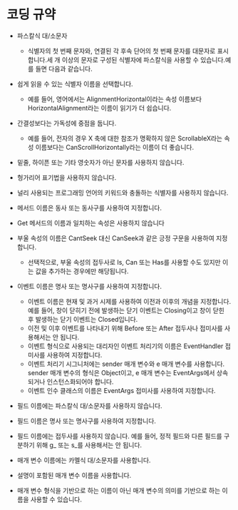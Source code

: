 # 코딩 규약
- 파스칼식 대/소문자
    - 식별자의 첫 번째 문자와, 연결된 각 후속 단어의 첫 번째 문자를 대문자로 표시합니다.세 개 이상의 문자로 구성된 식별자에 파스칼식을 사용할 수 있습니다.예를 들면 다음과 같습니다.
- 쉽게 읽을 수 있는 식별자 이름을 선택합니다. 
    - 예를 들어, 영어에서는 AlignmentHorizontal이라는 속성 이름보다 HorizontalAlignment라는 이름이 읽기가 더 쉽습니다.
- 간결성보다는 가독성에 중점을 둡니다. 
    - 예를 들어, 전자의 경우 X 축에 대한 참조가 명확하지 않은 ScrollableX라는 속성 이름보다는 CanScrollHorizontally라는 이름이 더 좋습니다.
- 밑줄, 하이픈 또는 기타 영숫자가 아닌 문자를 사용하지 않습니다.
- 헝가리어 표기법을 사용하지 않습니다.
- 널리 사용되는 프로그래밍 언어의 키워드와 충돌하는 식별자를 사용하지 않습니다.
- 메서드 이름은 동사 또는 동사구를 사용하여 지정합니다.
- Get 메서드의 이름과 일치하는 속성은 사용하지 않습니다
- 부울 속성의 이름은 CantSeek 대신 CanSeek과 같은 긍정 구문을 사용하여 지정합니다.
    - 선택적으로, 부울 속성의 접두사로 Is, Can 또는 Has를 사용할 수도 있지만 이는 값을 추가하는 경우에만 해당됩니다.

- 이벤트 이름은 명사 또는 명사구를 사용하여 지정합니다.
    - 이벤트 이름은 현재 및 과거 시제를 사용하여 이전과 이후의 개념을 지정합니다. 예를 들어, 창이 닫히기 전에 발생하는 닫기 이벤트는 Closing이고 창이 닫힌 후 발생하는 닫기 이벤트는 Closed입니다.
    - 이전 및 이후 이벤트를 나타내기 위해 Before 또는 After 접두사나 접미사를 사용해서는 안 됩니다.
    - 이벤트 형식으로 사용되는 대리자인 이벤트 처리기의 이름은 EventHandler 접미사를 사용하여 지정합니다.
    - 이벤트 처리기 시그니처에는 sender 매개 변수와 e 매개 변수를 사용합니다.
 sender 매개 변수의 형식은 Object이고, e 매개 변수는 EventArgs에서 상속되거나 인스턴스화되어야 합니다.
    - 이벤트 인수 클래스의 이름은 EventArgs 접미사를 사용하여 지정합니다.
- 필드 이름에는 파스칼식 대/소문자를 사용하지 않습니다.
- 필드 이름은 명사 또는 명사구를 사용하여 지정합니다.
- 필드 이름에는 접두사를 사용하지 않습니다. 예를 들어, 정적 필드와 다른 필드를 구분하기 위해 g_ 또는 s_를 사용해서는 안 됩니다.
- 매개 변수 이름에는 카멜식 대/소문자를 사용합니다.
- 설명이 포함된 매개 변수 이름을 사용합니다.
- 매개 변수 형식을 기반으로 하는 이름이 아닌 매개 변수의 의미를 기반으로 하는 이름을 사용할 수 있습니다.
